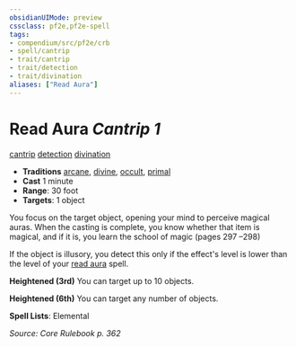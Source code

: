 ```yaml
---
obsidianUIMode: preview
cssclass: pf2e,pf2e-spell
tags:
- compendium/src/pf2e/crb
- spell/cantrip
- trait/cantrip
- trait/detection
- trait/divination
aliases: ["Read Aura"]
---
```

# Read Aura *Cantrip 1*   
[cantrip](cantrip.md "Cantrip Spell Trait")  [detection](detection.md "Detection Effect Trait")  [divination](divination.md "Divination School Trait")  

- **Traditions** [arcane](arcane.md "Arcane Tradition Trait"), [divine](divine.md "Divine Tradition Trait"), [occult](occult.md "Occult Tradition Trait"), [primal](primal.md "Primal Tradition Trait")
- **Cast** 1 minute 
- **Range**: 30 foot
- **Targets**: 1 object

You focus on the target object, opening your mind to perceive magical auras. When the casting is complete, you know whether that item is magical, and if it is, you learn the school of magic (pages 297 –298)

If the object is illusory, you detect this only if the effect's level is lower than the level of your [read aura](read-aura.md) spell.

**Heightened (3rd)** You can target up to 10 objects.

**Heightened (6th)** You can target any number of objects.

**Spell Lists**: Elemental

*Source: Core Rulebook p. 362*